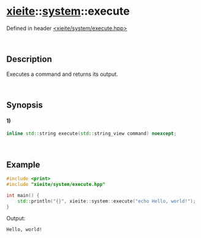 # [xieite](../../xieite.md)\:\:[system](../../system.md)\:\:execute
Defined in header [<xieite/system/execute.hpp>](../../../include/xieite/system/execute.hpp)

&nbsp;

## Description
Executes a command and returns its output.

&nbsp;

## Synopsis
#### 1)
```cpp
inline std::string execute(std::string_view command) noexcept;
```

&nbsp;

## Example
```cpp
#include <print>
#include "xieite/system/execute.hpp"

int main() {
    std::println("{}", xieite::system::execute("echo Hello, world!");
}
```
Output:
```
Hello, world!
```
